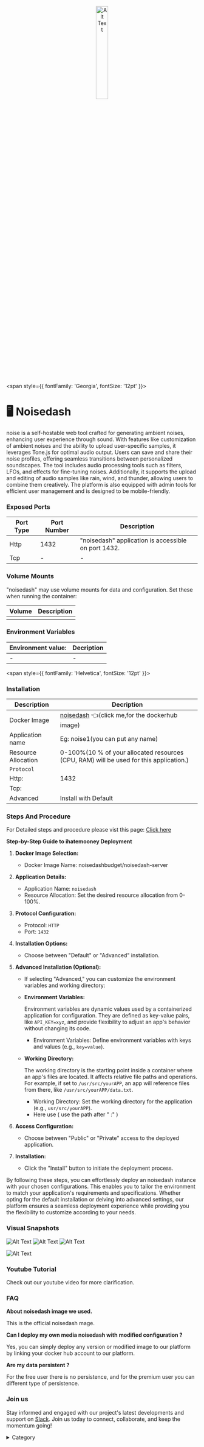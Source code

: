 
<p align="center">
  <img src="/img/fgg.jpg" alt="Alt Text" width="25%"/>
</p> 


<span style={{ fontFamily: 'Georgia', fontSize: '12pt' }}>

# 🖥️ Noisedash 

noise is a self-hostable web tool crafted for generating ambient noises, enhancing user experience through sound. With features like customization of ambient noises and the ability to upload user-specific samples, it leverages Tone.js for optimal audio output. Users can save and share their noise profiles, offering seamless transitions between personalized soundscapes. The tool includes audio processing tools such as filters, LFOs, and effects for fine-tuning noises. Additionally, it supports the upload and editing of audio samples like rain, wind, and thunder, allowing users to combine them creatively. The platform is also equipped with admin tools for efficient user management and is designed to be mobile-friendly.



### Exposed Ports

| Port Type | Port Number | Description                              |
| --------- | ----------- | ---------------------------------------- |
| Http      | 1432        | "noisedash" application is accessible on port 1432. |
| Tcp       | -           | -             |

### Volume Mounts

"noisedash" may use volume mounts for data and configuration. Set these when running the container:

| Volume                         | Description                                |
| ------------------------------ | ------------------------------------------ |
|        |  |


### Environment Variables


|   **Environment value:**          | Decription                                                                                                               | 
| --------------------- | ------                                                                                                                   | 
|-       |  -                              |

</span>


<span style={{ fontFamily: 'Helvetica', fontSize: '12pt' }}>

### Installation


|  Description          | Decription                                                                                                               | 
| --------------------- | ------                                                                                                                   | 
| Docker Image          |   [noisedash](https://hub.docker.com/r/noisedash/noisedash) 👈(click me,for the dockerhub image)                                   |
| Application name      |  Eg: noise1(you can put any name)                                                                                        | 
| Resource Allocation   |  0-100%(10 % of your allocated resources (CPU, RAM) will be used for this application.)                                  | 
| `Protocol`            |                                                                                                                          | 
|  Http:                |     1432                                                                                                                   |
|  Tcp:                 |                                                                                                                        | 
|    Advanced           |    Install with Default                                                                                                  |



### Steps And Procedure

For Detailed steps and procedure please vist this page: [Click here](https://techscaleinfinite.github.io/introduction/cloud-float/Steps%20and%20procedure)




**Step-by-Step Guide to ihatemooney  Deployment**

1. **Docker Image Selection:**
   * Docker Image Name: noisedashbudget/noisedash-server
2. **Application Details:**
   * Application Name: `noisedash`
   * Resource Allocation: Set the desired resource allocation from 0-100%.
3. **Protocol Configuration:**
   * Protocol: `HTTP`
   * Port: `1432`
4. **Installation Options:**
   * Choose between "Default" or "Advanced" installation.
5. **Advanced Installation (Optional):**
   * If selecting "Advanced," you can customize the environment variables and working directory:
   *   **Environment Variables:**

       Environment variables are dynamic values used by a containerized application for configuration. They are defined as key-value pairs, like `API_KEY=xyz`, and provide flexibility to adjust an app's behavior without changing its code.

       * Environment Variables: Define environment variables with keys and values (e.g., `key=value`).
   *   **Working Directory:**

       The working directory is the starting point inside a container where an app's files are located. It affects relative file paths and operations. For example, if set to `/usr/src/yourAPP`, an app will reference files from there, like `/usr/src/yourAPP/data.txt`.

       * Working Directory: Set the working directory for the application (e.g., `usr/src/yourAPP`).
       * Here use ( use the path after   " :"  )
    
6. **Access Configuration:**
   * Choose between "Public" or "Private" access to the deployed application.
7. **Installation:**
   * Click the "Install" button to initiate the deployment process.

By following these steps, you can effortlessly deploy an noisedash  instance with your chosen configurations. This enables you to tailor the environment to match your application's requirements and specifications. Whether opting for the default installation or delving into advanced settings, our platform ensures a seamless deployment experience while providing you the flexibility to customize according to your needs.

### Visual Snapshots

![Alt Text](/img/f3.png)
![Alt Text](/img/f4.png)
![Alt Text](/img/f5.png)

![Alt Text](/img/f33.png)

### Youtube Tutorial&#x20;

Check out our youtube video for more clarification.

### FAQ

**About noisedash image we used.**

This is the official noisedash  mage.

**Can I deploy my own media noisedash with modified configuration ?**

Yes, you can simply deploy any version or modified image to our platform by linking your docker hub account to our platform.

**Are my data persistent ?**

For the free user there is no persistence, and for the premium user you can different type of persistence.

### Join us

Stay informed and engaged with our project's latest developments and support on [Slack](https://app.slack.com/client/T04QS32JX6E/C04QKEWE146). Join us today to connect, collaborate, and keep the momentum going!&#x20;

<details>

<summary>Category</summary>

Kubernetes, cloud computing, DevOps, cloud services, hosting platform, container orchestration, cloud infrastructure, cloud deployment, cloud management, cloud technology, cloud solutions, monry, finance

</details>

</span>


